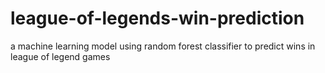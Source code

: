 # league-of-legends-win-prediction
a machine learning model using random forest classifier to predict wins in league of legend games
